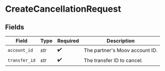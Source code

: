 # CreateCancellationRequest


## Fields

| Field                          | Type                           | Required                       | Description                    |
| ------------------------------ | ------------------------------ | ------------------------------ | ------------------------------ |
| `account_id`                   | *str*                          | :heavy_check_mark:             | The partner's Moov account ID. |
| `transfer_id`                  | *str*                          | :heavy_check_mark:             | The transfer ID to cancel.     |